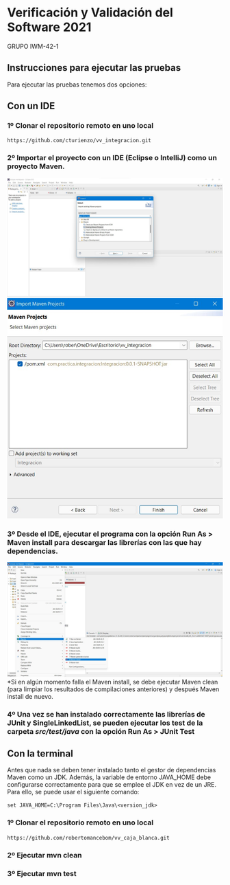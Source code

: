 # Verificación y Validación del Software 2021
GRUPO IWM-42-1

## Instrucciones para ejecutar las pruebas

Para ejecutar las pruebas tenemos dos opciones:

## Con un IDE

### 1º Clonar el repositorio remoto en uno local

    https://github.com/cturienzo/vv_integracion.git

### 2º Importar el proyecto con un IDE (Eclipse o IntelliJ) como un proyecto Maven.

<p align="center">
    <img alt="captura 1" src="./images/captura1.jpg?raw=true" />
    <img alt="captura 2" src="./images/captura2.jpg?raw=true" />
</p>

### 3º Desde el IDE, ejecutar el programa con la opción **Run As > Maven install** para descargar las librerías con las que hay dependencias.

<img alt="captura 3" src="./images/captura3.jpg?raw=true" />
*Si en algún momento falla el Maven install, se debe ejecutar Maven clean (para limpiar los resultados de compilaciones anteriores) y después Maven install de nuevo.

### 4º Una vez se han instalado correctamente las librerías de JUnit y SingleLinkedList, se pueden ejecutar los test de la carpeta *src/test/java* con la opción **Run As > JUnit Test**

## Con la terminal

Antes que nada se deben tener instalado tanto el gestor de dependencias Maven como un JDK. Además, la variable de entorno JAVA_HOME debe configurarse correctamente para que se emplee el JDK en vez de un JRE. Para ello, se puede usar el siguiente comando:
   
    set JAVA_HOME=C:\Program Files\Java\<version_jdk>

### 1º Clonar el repositorio remoto en uno local

    https://github.com/robertomancebom/vv_caja_blanca.git
    
### 2º Ejecutar mvn clean
### 3º Ejecutar mvn test

